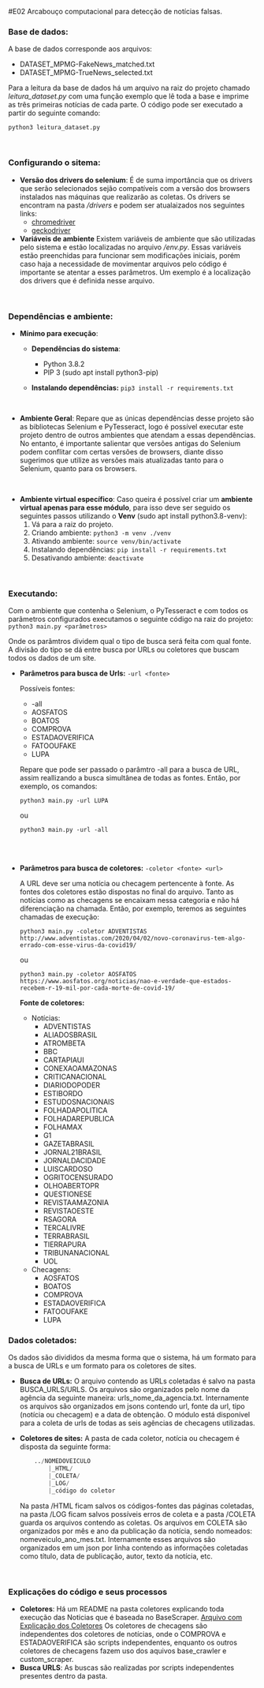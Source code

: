 #E02
Arcabouço computacional para detecção de notícias falsas.


### Base de dados:
A base de dados corresponde aos arquivos:
* DATASET_MPMG-FakeNews_matched.txt
* DATASET_MPMG-TrueNews_selected.txt

Para a leitura da base de dados há um arquivo na raiz do projeto chamado _leitura_dataset.py_ com uma função exemplo que lê toda a base e imprime as três primeiras notícias de cada parte. O código pode ser executado a partir do seguinte comando:

```
python3 leitura_dataset.py
```
<br>

### Configurando o sitema:
* **Versão dos drivers do selenium**:
	É de suma importância que os drivers que serão selecionados sejão compatíveis com a versão dos browsers instalados nas máquinas que realizarão as coletas. Os drivers se encontram na pasta _/drivers_ e podem ser atualaizados nos seguintes links:
	* [chromedriver](https://chromedriver.chromium.org/downloads)
	* [geckodriver](https://github.com/mozilla/geckodriver/releases)
* **Variáveis de ambiente**
	Existem variáveis de ambiente que são utilizadas pelo sistema e estão localizadas no arquivo _/env.py_. Essas variáveis estão preenchidas para funcionar sem modificações iniciais, porém caso haja a necessidade de movimentar arquivos pelo código é importante se atentar a esses parâmetros.
	Um exemplo é a localização dos drivers que é definida nesse arquivo.

<br>

### Dependências e ambiente:
* **Mínimo para execução**:

	* **Dependências do sistema**:
		* Python 3.8.2
		* PIP 3 (sudo apt install python3-pip)

	* **Instalando dependências:**
		`pip3 install -r requirements.txt`
<br>

* **Ambiente Geral**:
	Repare que as únicas dependências desse projeto são as bibliotecas Selenium e PyTesseract, logo é possível executar este projeto dentro de outros ambientes que atendam a essas dependências.
	No entanto, é importante salientar que versões antigas do Selenium podem conflitar com certas versões de browsers, diante disso sugerimos que utilize as versões mais atualizadas tanto para o Selenium, quanto para os browsers.
<br>

* **Ambiente virtual específico**:
	Caso queira é possível criar um **ambiente virtual apenas para esse módulo**, para isso deve ser seguido os seguintes passos utilizando o **Venv** (sudo apt install python3.8-venv):
	1. Vá para a raiz do projeto.
	2. Criando ambiente: `python3 -m venv ./venv`
	3. Ativando ambiente:  `source venv/bin/activate`
	4. Instalando dependências: `pip install -r requirements.txt`
	5. Desativando ambiente: `deactivate`

<br>

### Executando:
Com o ambiente que contenha o Selenium, o PyTesseract e com todos os parâmetros configurados executamos o seguinte código na raiz do projeto:
`python3 main.py <parâmetros>`

Onde os parâmtros dividem qual o tipo de busca será feita com qual fonte. A divisão do tipo se dá entre busca por URLs ou coletores que buscam todos os dados de um site.

* **Parâmetros para busca de Urls:**
 `-url <fonte>`

	Possíveis fontes:
	* -all
	* AOSFATOS
	* BOATOS
	* COMPROVA
	* ESTADAOVERIFICA
	* FATOOUFAKE
	* LUPA

	Repare que pode ser passado o parâmtro -all para a busca de URL, assim reallizando a busca simultânea de todas as fontes. Então, por exemplo, os comandos:
	```
	python3 main.py -url LUPA
	```
	ou
	```
	python3 main.py -url -all
	```
<br>
<br>

* **Parâmetros para busca de coletores:**
 `-coletor <fonte> <url>`

	A URL deve ser uma notícia ou checagem pertencente à fonte. As fontes  dos coletores estão dispostas no final do arquivo. Tanto as notícias como as checagens se encaixam nessa categoria e não há diferenciação na chamada.
	Então, por exemplo, teremos as seguintes chamadas de execução:

	```
	python3 main.py -coletor ADVENTISTAS http://www.adventistas.com/2020/04/02/novo-coronavirus-tem-algo-errado-com-esse-virus-da-covid19/
	```

	ou

	```
	python3 main.py -coletor AOSFATOS https://www.aosfatos.org/noticias/nao-e-verdade-que-estados-recebem-r-19-mil-por-cada-morte-de-covid-19/
	```

	**Fonte de coletores:**
	* Notícias:
		* ADVENTISTAS
		* ALIADOSBRASIL
		* ATROMBETA
		* BBC
		* CARTAPIAUI
		* CONEXAOAMAZONAS
		* CRITICANACIONAL
		* DIARIODOPODER
		* ESTIBORDO
		* ESTUDOSNACIONAIS
		* FOLHADAPOLITICA
		* FOLHADAREPUBLICA
		* FOLHAMAX
		* G1
		* GAZETABRASIL
		* JORNAL21BRASIL
		* JORNALDACIDADE
		* LUISCARDOSO
		* OGRITOCENSURADO
		* OLHOABERTOPR
		* QUESTIONESE
		* REVISTAAMAZONIA
		* REVISTAOESTE
		* RSAGORA
		* TERCALIVRE
		* TERRABRASIL
		* TIERRAPURA
		* TRIBUNANACIONAL
		* UOL
	* Checagens:
		* AOSFATOS
		* BOATOS
		* COMPROVA
		* ESTADAOVERIFICA
		* FATOOUFAKE
		* LUPA


### Dados coletados:
Os dados são divididos da mesma forma que o sistema, há um formato para a busca de URLs e um formato para os coletores de sites.
* **Busca de URLs:**
	O arquivo contendo as URLs coletadas é salvo na pasta BUSCA_URLS/URLS. Os arquivos são organizados pelo nome da agência  da seguinte maneira: urls_nome_da_agencia.txt. Internamente os arquivos são organizados em jsons contendo url, fonte da url, tipo (notícia ou checagem) e a data de obtenção. O módulo está disponível para a coleta de urls de todas as seis agências de checagens utilizadas.

* **Coletores de sites:**
	A pasta de cada coletor, notícia ou checagem é disposta da seguinte forma:
	```python
		../NOMEDOVEICULO
			|_HTML/
			|_COLETA/
			|_LOG/
			|_código do coletor
	```

	Na pasta /HTML ficam salvos os códigos-fontes das páginas coletadas, na pasta /LOG ficam salvos possíveis erros de coleta e a pasta /COLETA guarda os arquivos contendo as coletas. Os arquivos em COLETA são organizados por mês e ano da publicação da notícia, sendo nomeados: nomeveiculo_ano_mes.txt. Internamente esses arquivos são organizados em um json por linha contendo as informações coletadas como título, data de publicação, autor, texto da notícia, etc.

<br>

### Explicações do código e seus processos
* **Coletores**:
	Há um README na pasta coletores explicando toda execução das Noticias que é baseada no BaseScraper.
	[Arquivo com Explicação dos Coletores](COLETORES/README.MD)
	Os coletores de checagens são independentes dos coletores de notícias, onde o COMPROVA e ESTADAOVERIFICA são scripts independentes, enquanto os outros coletores de checagens fazem uso dos aquivos base_crawler e custom_scraper.
* **Busca URLS**:
	As buscas são realizadas por scripts independentes presentes dentro da pasta.
